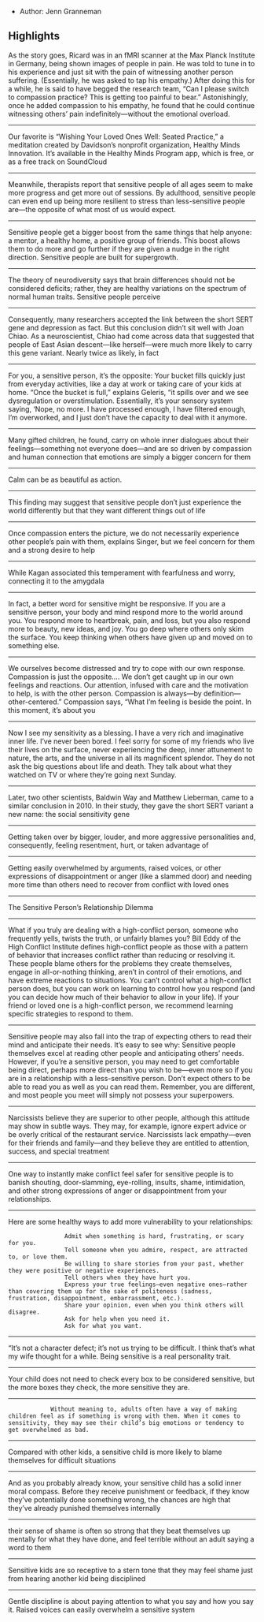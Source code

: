 - Author: Jenn Granneman

## Highlights
As the story goes, Ricard was in an fMRI scanner at the Max Planck Institute in Germany, being shown images of people in pain. He was told to tune in to his experience and just sit with the pain of witnessing another person suffering. (Essentially, he was asked to tap his empathy.) After doing this for a while, he is said to have begged the research team, “Can I please switch to compassion practice? This is getting too painful to bear.” Astonishingly, once he added compassion to his empathy, he found that he could continue witnessing others’ pain indefinitely—without the emotional overload.

---
Our favorite is “Wishing Your Loved Ones Well: Seated Practice,” a meditation created by Davidson’s nonprofit organization, Healthy Minds Innovation. It’s available in the Healthy Minds Program app, which is free, or as a free track on SoundCloud

---
Meanwhile, therapists report that sensitive people of all ages seem to make more progress and get more out of sessions. By adulthood, sensitive people can even end up being more resilient to stress than less-sensitive people are—the opposite of what most of us would expect.

---
 Sensitive people get a bigger boost from the same things that help anyone: a mentor, a healthy home, a positive group of friends. This boost allows them to do more and go further if they are given a nudge in the right direction. Sensitive people are built for supergrowth.

---
The theory of neurodiversity says that brain differences should not be considered deficits; rather, they are healthy variations on the spectrum of normal human traits. Sensitive people perceive

---
Consequently, many researchers accepted the link between the short SERT gene and depression as fact. But this conclusion didn’t sit well with Joan Chiao. As a neuroscientist, Chiao had come across data that suggested that people of East Asian descent—like herself—were much more likely to carry this gene variant. Nearly twice as likely, in fact

---
For you, a sensitive person, it’s the opposite: Your bucket fills quickly just from everyday activities, like a day at work or taking care of your kids at home. “Once the bucket is full,” explains Geleris, “it spills over and we see dysregulation or overstimulation. Essentially, it’s your sensory system saying, ‘Nope, no more. I have processed enough, I have filtered enough, I’m overworked, and I just don’t have the capacity to deal with it anymore.

---
Many gifted children, he found, carry on whole inner dialogues about their feelings—something not everyone does—and are so driven by compassion and human connection that emotions are simply a bigger concern for them

---
Calm can be as beautiful as action.

---
This finding may suggest that sensitive people don’t just experience the world differently but that they want different things out of life

---
Once compassion enters the picture, we do not necessarily experience other people’s pain with them, explains Singer, but we feel concern for them and a strong desire to help

---
While Kagan associated this temperament with fearfulness and worry, connecting it to the amygdala

---
In fact, a better word for sensitive might be responsive. If you are a sensitive person, your body and mind respond more to the world around you. You respond more to heartbreak, pain, and loss, but you also respond more to beauty, new ideas, and joy. You go deep where others only skim the surface. You keep thinking when others have given up and moved on to something else.

---
We ourselves become distressed and try to cope with our own response. Compassion is just the opposite…. We don’t get caught up in our own feelings and reactions. Our attention, infused with care and the motivation to help, is with the other person. Compassion is always—by definition—other-centered.” Compassion says, “What I’m feeling is beside the point. In this moment, it’s about you

---
Now I see my sensitivity as a blessing. I have a very rich and imaginative inner life. I’ve never been bored. I feel sorry for some of my friends who live their lives on the surface, never experiencing the deep, inner attunement to nature, the arts, and the universe in all its magnificent splendor. They do not ask the big questions about life and death. They talk about what they watched on TV or where they’re going next Sunday.

---
Later, two other scientists, Baldwin Way and Matthew Lieberman, came to a similar conclusion in 2010. In their study, they gave the short SERT variant a new name: the social sensitivity gene

---
Getting taken over by bigger, louder, and more aggressive personalities and, consequently, feeling resentment, hurt, or taken advantage of

---
Getting easily overwhelmed by arguments, raised voices, or other expressions of disappointment or anger (like a slammed door) and needing more time than others need to recover from conflict with loved ones

---
The Sensitive Person’s Relationship Dilemma

---
What if you truly are dealing with a high-conflict person, someone who frequently yells, twists the truth, or unfairly blames you? Bill Eddy of the High Conflict Institute defines high-conflict people as those with a pattern of behavior that increases conflict rather than reducing or resolving it. These people blame others for the problems they create themselves, engage in all-or-nothing thinking, aren’t in control of their emotions, and have extreme reactions to situations. You can’t control what a high-conflict person does, but you can work on learning to control how you respond (and you can decide how much of their behavior to allow in your life). If your friend or loved one is a high-conflict person, we recommend learning specific strategies to respond to them.

---
Sensitive people may also fall into the trap of expecting others to read their mind and anticipate their needs. It’s easy to see why: Sensitive people themselves excel at reading other people and anticipating others’ needs. However, if you’re a sensitive person, you may need to get comfortable being direct, perhaps more direct than you wish to be—even more so if you are in a relationship with a less-sensitive person. Don’t expect others to be able to read you as well as you can read them. Remember, you are different, and most people you meet will simply not possess your superpowers.

---
Narcissists believe they are superior to other people, although this attitude may show in subtle ways. They may, for example, ignore expert advice or be overly critical of the restaurant service. Narcissists lack empathy—even for their friends and family—and they believe they are entitled to attention, success, and special treatment

---
One way to instantly make conflict feel safer for sensitive people is to banish shouting, door-slamming, eye-rolling, insults, shame, intimidation, and other strong expressions of anger or disappointment from your relationships.

---
Here are some healthy ways to add more vulnerability to your relationships:
				
					Admit when something is hard, frustrating, or scary for you.
					Tell someone when you admire, respect, are attracted to, or love them.
					Be willing to share stories from your past, whether they were positive or negative experiences.
					Tell others when they have hurt you.
					Express your true feelings—even negative ones—rather than covering them up for the sake of politeness (sadness, frustration, disappointment, embarrassment, etc.).
					Share your opinion, even when you think others will disagree.
					Ask for help when you need it.
					Ask for what you want.

---
“It’s not a character defect; it’s not us trying to be difficult. I think that’s what my wife thought for a while. Being sensitive is a real personality trait. 

---
 Your child does not need to check every box to be considered sensitive, but the more boxes they check, the more sensitive they are.
				

---

				Without meaning to, adults often have a way of making children feel as if something is wrong with them. When it comes to sensitivity, they may see their child’s big emotions or tendency to get overwhelmed as bad.

---
Compared with other kids, a sensitive child is more likely to blame themselves for difficult situations

---
And as you probably already know, your sensitive child has a solid inner moral compass. Before they receive punishment or feedback, if they know they’ve potentially done something wrong, the chances are high that they’ve already punished themselves internally

---
their sense of shame is often so strong that they beat themselves up mentally for what they have done, and feel terrible without an adult saying a word to them

---
Sensitive kids are so receptive to a stern tone that they may feel shame just from hearing another kid being disciplined

---
Gentle discipline is about paying attention to what you say and how you say it. Raised voices can easily overwhelm a sensitive system